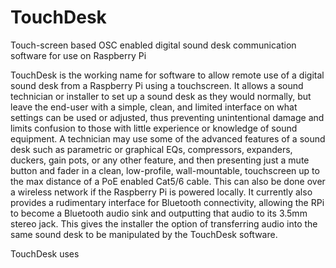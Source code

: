 # TouchDesk
Touch-screen based OSC enabled digital sound desk communication software for use on Raspberry Pi

TouchDesk is the working name for software to allow remote use of a digital sound desk from a Raspberry Pi using a touchscreen.
It allows a sound technician or installer to set up a sound desk as they would normally, but leave the end-user with a simple, clean, and limited interface
on what settings can be used or adjusted, thus preventing unintentional damage and limits confusion to those with little experience or knowledge of sound equipment.
A technician may use some of the advanced features of a sound desk such as parametric or graphical EQs, compressors, expanders, duckers, gain pots, or any other 
feature, and then presenting just a mute button and fader in a clean, low-profile, wall-mountable, touchscreen up to the max distance of a PoE enabled Cat5/6 cable. 
This can also be done over a wireless network if the Raspberry Pi is powered locally. It currently also provides a rudimentary interface for Bluetooth connectivity,
allowing the RPi to become a Bluetooth audio sink and outputting that audio to its 3.5mm stereo jack. This gives the installer the option of transferring audio into
the same sound desk to be manipulated by the TouchDesk software.

TouchDesk uses
